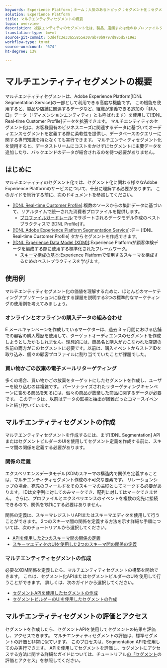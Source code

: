 ```yaml
---
keywords: Experience Platform；ホーム；人気のあるトピック；セグメント化；セグメント化；セグメント化；セグメント化；セグメント；セグメント；マルチエンティティ；マルチエンティティセグメント化；マルチエンティティセグメント化；
solution: Experience Platform
title: マルチエンティティセグメントの概要
topic: overview
description: 複数エンティティのセグメント化は、製品、店舗または他の非プロファイルクラスに基づいて、プロファイルデータを拡張する機能です。接続されると、追加のクラスのデータは、プロファイルスキーマにネイティブであるかのように使用できるようになります。
translation-type: tm+mt
source-git-commit: b3defc3e33a55855e307ab70b9797d985d5719e3
workflow-type: tm+mt
source-wordcount: '674'
ht-degree: 13%

---
```



# マルチエンティティセグメントの概要

マルチエンティティセグメントは、Adobe Experience Platform[!DNL Segmentation Service]の一部として利用できる高度な機能です。 この機能を使用すると、製品や店舗に関連するデータなど、組織が定義できる追加の「非人口」データ（「ディメンションエンティティ」とも呼ばれます）を使用して[!DNL Real-time Customer Profile]データを拡張できます。 マルチエンティティのセグメント化は、お客様固有のビジネスニーズに関連するデータに基づいてオーディエンスセグメントを定義する際に柔軟性を提供し、データベースのクエリーに関する専門知識を持たなくても実行できます。 マルチエンティティセグメント化を使用すると、データストリームにコストをかけずにセグメントに主要データを追加したり、バックエンドのデータが結合されるのを待つ必要がありません。

## はじめに

マルチエンティティのセグメント化では、セグメント化に関わる様々なAdobe Experience Platformのサービスについて、十分に理解する必要があります。 このガイドを続行する前に、次のドキュメントを参照してください。

* [[!DNL Real-time Customer Profile]](../profile/home.md):複数のソースからの集計データに基づいて、リアルタイムで統一された消費者プロファイルを提供します。
   * [プロファイルガードレール](../profile/guardrails.md):でサポートされるデータモデル作成のベストプラクティスで [!DNL Profile]す。
* [[!DNL Adobe Experience Platform Segmentation Service]](./home.md):デー [!DNL Real-time Customer Profile] タからセグメントを作成できます。
* [[!DNL Experience Data Model (XDM)]](../xdm/home.md):Experience Platformが顧客体験データを編成する際に使用する標準化されたフレームワーク。
   * [スキーマ構成の基本](../xdm/schema/composition.md#union):Experience Platformで使用するスキーマを構成するためのベストプラクティスを学びます。

## 使用例

マルチエンティティセグメント化の価値を理解するために、ほとんどのマーケティングアプリケーションに存在する課題を説明する3つの標準的なマーケティングの使用例を考えてみましょう。

### オンラインとオフラインの購入データの組み合わせ

E メールキャンペーンを作成しているマーケターは、過去 3 ヶ月間における店舗での顧客の購入履歴を使用して、ターゲットオーディエンスのセグメントを作成しようとしたかもしれません。理想的には、商品名と購入がおこなわれた店舗の名前の両方がこのセグメントに必要です。以前は、購入イベントからストアIDを取り込み、個々の顧客プロファイルに割り当てていたことが課題でした。

### 買い物かごの放棄の電子メールリターゲティング

多くの場合、買い物かごの放棄をターゲットにしたセグメントを作成し、ユーザーを絞り込むのは複雑です。 パーソナライズされたリターゲティングキャンペーンに含める商品を知るには、個々の商品が放棄した商品に関するデータが必要です。 このデータは、以前はデータの監視と抽出が困難だったコマースイベントと結び付いています。

## マルチエンティティセグメントの作成

マルチエンティティセグメントを作成するには、まず[!DNL Segmentation] APIまたはセグメントビルダーのUIを使用してセグメント定義を作成する前に、スキーマ間の関係を定義する必要があります。

### 関係の定義

エクスペリエンスデータモデル(XDM)スキーマの構造内で関係を定義することは、マルチエンティティセグメント作成の不可欠な要素です。 リレーションシップの場合、宛先のフィールドをそのスキーマの主IDとしてマークする必要があります。 IDは文字列に対してのみマークでき、配列に対してはマークできません。 さらに、プロファイルとエクスペリエンスのイベントを複数の宛先に接続できるので、関係を1対1にする必要はありません。

関係の定義は、スキーマレジストリAPIまたはスキーマエディタを使用して行うことができます。 2つのスキーマ間の関係を定義する方法を示す詳細な手順については、次のチュートリアルから選択してください。

* [APIを使用した2つのスキーマ間の関係の定義](../xdm/tutorials/relationship-api.md)
* [スキーマエディタのUIを使用した2つのスキーマ間の関係の定義](../xdm/tutorials/relationship-ui.md)

### マルチエンティティセグメントの作成

必要なXDM関係を定義したら、マルチエンティティセグメントの構築を開始できます。 これは、セグメント化APIまたはセグメントビルダーのUIを使用して行うことができます。 詳しくは、次のガイドから選択してください。

* [セグメントAPIを使用したセグメントの作成](./tutorials/create-a-segment.md)
* [セグメントビルダーのUIを使用したセグメントの作成](./ui/overview.md)

## マルチエンティティセグメントの評価とアクセス

セグメントを作成したら、セグメントAPIを使用してセグメントの結果を評価し、アクセスできます。 マルチエンティティセグメントの評価は、標準セグメントの評価と非常に似ています。 このプロセスは、Segmentation APIを使用してのみ実行できます。 APIを使用してセグメントを評価し、セグメントにアクセスする方法に関する詳細なガイドについては、チュートリアル[の「セグメント](./tutorials/evaluate-a-segment.md)の評価とアクセス」を参照してください。
